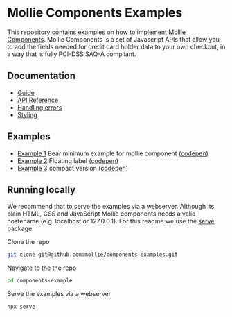# Mollie Components Examples

This repository contains examples on how to implement [Mollie Components](https://docs.mollie.com/guides/mollie-components/overview). Mollie Components is a set of Javascript APIs that allow you to add the fields needed for credit card holder data to your own checkout, in a way that is fully PCI-DSS SAQ-A compliant.

## Documentation

- [Guide](https://docs.mollie.com/guides/mollie-components/overview)
- [API Reference](https://docs.mollie.com/guides/mollie-components/reference)
- [Handling errors](https://docs.mollie.com/guides/mollie-components/handling-errors)
- [Styling](https://docs.mollie.com/guides/mollie-components/styling)

## Examples

- [Example 1](./example-1) Bear minimum example for mollie component ([codepen](example-2))
- [Example 2](./example-2) Floating label ([codepen](example-2))
- [Example 3](./example-3) compact version ([codepen](example-2))

## Running locally

We recommend that to serve the examples via a webserver. Although its plain HTML, CSS and JavaScript Mollie components needs a valid hostename (e.g. localhost or 127.0.0.1). For this readme we use the [serve](https://www.npmjs.com/package/serve) package.

Clone the repo

```bash
git clone git@github.com:mollie/components-examples.git
```

Navigate to the the repo

```bash
cd components-example
```

Serve the examples via a webserver

```bash
npx serve
```
